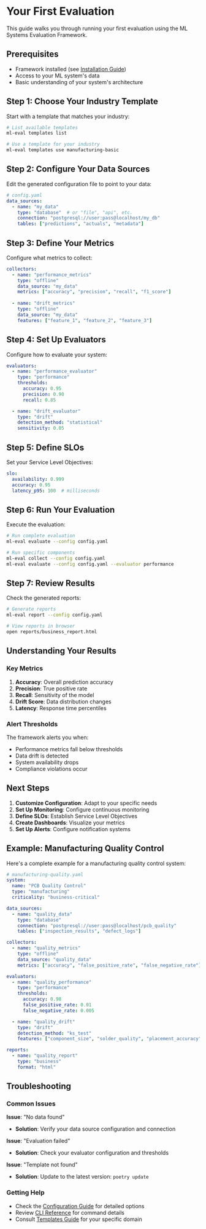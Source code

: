 # Your First Evaluation

This guide walks you through running your first evaluation using the ML Systems Evaluation Framework.

## Prerequisites

- Framework installed (see [Installation Guide](installation.md))
- Access to your ML system's data
- Basic understanding of your system's architecture

## Step 1: Choose Your Industry Template

Start with a template that matches your industry:

```bash
# List available templates
ml-eval templates list

# Use a template for your industry
ml-eval templates use manufacturing-basic
```

## Step 2: Configure Your Data Sources

Edit the generated configuration file to point to your data:

```yaml
# config.yaml
data_sources:
  - name: "my_data"
    type: "database"  # or "file", "api", etc.
    connection: "postgresql://user:pass@localhost/my_db"
    tables: ["predictions", "actuals", "metadata"]
```

## Step 3: Define Your Metrics

Configure what metrics to collect:

```yaml
collectors:
  - name: "performance_metrics"
    type: "offline"
    data_source: "my_data"
    metrics: ["accuracy", "precision", "recall", "f1_score"]
    
  - name: "drift_metrics"
    type: "offline"
    data_source: "my_data"
    features: ["feature_1", "feature_2", "feature_3"]
```

## Step 4: Set Up Evaluators

Configure how to evaluate your system:

```yaml
evaluators:
  - name: "performance_evaluator"
    type: "performance"
    thresholds:
      accuracy: 0.95
      precision: 0.90
      recall: 0.85

  - name: "drift_evaluator"
    type: "drift"
    detection_method: "statistical"
    sensitivity: 0.05
```

## Step 5: Define SLOs

Set your Service Level Objectives:

```yaml
slo:
  availability: 0.999
  accuracy: 0.95
  latency_p95: 100  # milliseconds
```

## Step 6: Run Your Evaluation

Execute the evaluation:

```bash
# Run complete evaluation
ml-eval evaluate --config config.yaml

# Run specific components
ml-eval collect --config config.yaml
ml-eval evaluate --config config.yaml --evaluator performance
```

## Step 7: Review Results

Check the generated reports:

```bash
# Generate reports
ml-eval report --config config.yaml

# View reports in browser
open reports/business_report.html
```

## Understanding Your Results

### Key Metrics

1. **Accuracy**: Overall prediction accuracy
2. **Precision**: True positive rate
3. **Recall**: Sensitivity of the model
4. **Drift Score**: Data distribution changes
5. **Latency**: Response time percentiles

### Alert Thresholds

The framework alerts you when:
- Performance metrics fall below thresholds
- Data drift is detected
- System availability drops
- Compliance violations occur

## Next Steps

1. **Customize Configuration**: Adapt to your specific needs
2. **Set Up Monitoring**: Configure continuous monitoring
3. **Define SLOs**: Establish Service Level Objectives
4. **Create Dashboards**: Visualize your metrics
5. **Set Up Alerts**: Configure notification systems

## Example: Manufacturing Quality Control

Here's a complete example for a manufacturing quality control system:

```yaml
# manufacturing-quality.yaml
system:
  name: "PCB Quality Control"
  type: "manufacturing"
  criticality: "business-critical"

data_sources:
  - name: "quality_data"
    type: "database"
    connection: "postgresql://user:pass@localhost/pcb_quality"
    tables: ["inspection_results", "defect_logs"]

collectors:
  - name: "quality_metrics"
    type: "offline"
    data_source: "quality_data"
    metrics: ["accuracy", "false_positive_rate", "false_negative_rate"]

evaluators:
  - name: "quality_performance"
    type: "performance"
    thresholds:
      accuracy: 0.98
      false_positive_rate: 0.01
      false_negative_rate: 0.005

  - name: "quality_drift"
    type: "drift"
    detection_method: "ks_test"
    features: ["component_size", "solder_quality", "placement_accuracy"]

reports:
  - name: "quality_report"
    type: "business"
    format: "html"
```

## Troubleshooting

### Common Issues

**Issue**: "No data found"
- **Solution**: Verify your data source configuration and connection

**Issue**: "Evaluation failed"
- **Solution**: Check your evaluator configuration and thresholds

**Issue**: "Template not found"
- **Solution**: Update to the latest version: `poetry update`

### Getting Help

- Check the [Configuration Guide](configuration.md) for detailed options
- Review [CLI Reference](cli-reference.md) for command details
- Consult [Templates Guide](templates.md) for your specific domain 